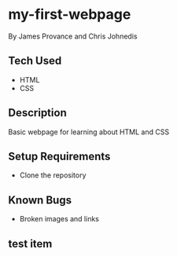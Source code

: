 # my-first-webpage

By James Provance and Chris Johnedis

## Tech Used
* HTML
* CSS

## Description
Basic webpage for learning about HTML and CSS

## Setup Requirements
* Clone the repository

## Known Bugs
* Broken images and links
## test item
